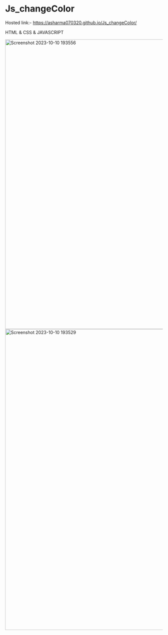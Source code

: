 # Js_changeColor
Hosted link:- https://asharma070320.github.io/Js_changeColor/

HTML & CSS & JAVASCRIPT

<img width="924" alt="Screenshot 2023-10-10 193556" src="https://github.com/Asharma070320/Js_changeColor/assets/127501344/3be03816-98cc-490e-9a66-2a7b56307d80">



<img width="960" alt="Screenshot 2023-10-10 193529" src="https://github.com/Asharma070320/Js_changeColor/assets/127501344/2e1438ff-aba4-4989-86cd-0c012c413786">
